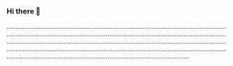 ### Hi there 👋

.......................................................................................................................................................................................................................................................................................................................................................................................................................................................................................................................................................................................................................